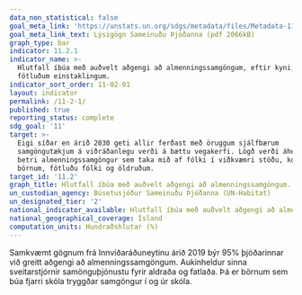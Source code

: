 ```yaml
---
data_non_statistical: false
goal_meta_link: 'https://unstats.un.org/sdgs/metadata/files/Metadata-11-02-01.pdf'
goal_meta_link_text: Lýsigögn Sameinuðu Þjóðanna (pdf 2066kB)
graph_type: bar
indicator: 11.2.1
indicator_name: >-
  Hlutfall íbúa með auðvelt aðgengi að almenningssamgöngum, eftir kyni, aldri og
  fötluðum einstaklingum.
indicator_sort_order: 11-02-01
layout: indicator
permalink: /11-2-1/
published: true
reporting_status: complete
sdg_goal: '11'
target: >-
  Eigi síðar en árið 2030 geti allir ferðast með öruggum sjálfbærum
  samgöngutækjum á viðráðanlegu verði á bættu vegakerfi. Lögð verði áhersla á
  betri almenningssamgöngur sem taka mið af fólki í viðkvæmri stöðu, konum,
  börnum, fötluðu fólki og öldruðum.
target_id: '11.2'
graph_title: Hlutfall íbúa með auðvelt aðgengi að almenningssamgöngum.
un_custodian_agency: Búsetusjóður Sameinuðu Þjóðanna (UN-Habitat)
un_designated_tier: '2'
national_indicator_available: Hlutfall íbúa með auðvelt aðgengi að almenningssamgöngum.
national_geographical_coverage: Ísland
computation_units: Hundraðshlutar (%)
---
```


Samkvæmt gögnum frá Innviðaráðuneytinu árið 2019 býr 95% þjóðarinnar við greitt aðgengi að almenningssamgöngum. Aukinheldur sinna sveitarstjórnir samönguþjónustu fyrir aldraða og fatlaða. Þá er börnum sem búa fjarri skóla tryggðar samgöngur í og úr skóla.
